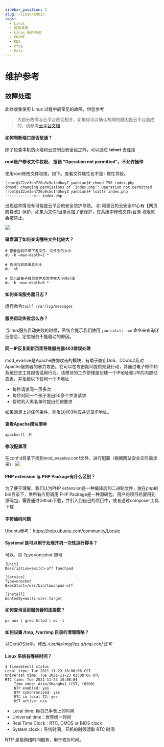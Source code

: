```yaml
---
sidebar_position: 2
slug: /linux/admin
tags:
  - Linux
  - 虚拟桌面
  - Linux 操作系统
  - GNOME
  - KDE
  - Xfce
  - Mate
---
```


# 维护参考

## 故障处理

此处收集使用 Linux 过程中最常见的故障，供您参考

> 大部分故障与云平台密切相关，如果你可以确认故障的原因是云平台造成的，请参考[云平台文档](https://support.websoft9.com/docs/faq/zh/tech-instance.html)

#### 如何判断端口是否放通？
除了检查本机防火墙和云控制台安全组之外，可以通过 **telnet** 去连接

#### root账户修改文件权限， 报错 "Operation not permitted"，不允许操作
使用root修改文件权限，如下。查看文件属性也不是 i 属性导致。

```
[root@iZ2ze3eh720u9x5c1hdhwyZ yanbian]# chmod 750 index.php
chmod: changing permissions of ‘index.php’: Operation not permitted
[root@iZ2ze3eh720u9x5c1hdhwyZ yanbian]# lsattr index.php
-------------e-- index.php

```

出现这种情况有可能是云平台的安全防护导致。
如 阿里云的云安全中心有【网页防篡改】保护，如果为文件/目录添加了该保护，在系统中修改文件/目录 权限就会被禁止。

![](https://libs.websoft9.com/Websoft9/blog/zh/2020/12/linux-safe-websoft9.png)


#### 磁盘满了如何查询哪些文件比较大？

```
# 查看当前目录下各文件、文件夹的大小
du -h –max-depth=1 *

# 查询当前目录总大小
du -sh

# 显示直接子目录文件及文件夹大小统计值
du -h –max-depth=0 *
```

#### 如何查询服务器日志？

运行命令`tailf /var/log/messages`

#### 服务启动失败怎么办？

当linux服务启动失败的时候，系统会提示我们使用 `journalctl -xe` 命令来查询详细信息，定位服务不能启动的原因。


#### 同一IP反复刷新页面导致服务器403错误处理
mod_evasive是Apache防御攻击的模块，有助于防止DoS、DDoS以及对Apache服务器的暴力攻击。它可以在攻击期间提供规避行动，并通过电子邮件和系统日志工具报告滥用行为。该模块的工作原理是创建一个IP地址和URI的内部动态表，并拒绝以下任何一个IP地址：
- 每秒请求同一页多次
- 每秒对同一个孩子发出50多个并发请求
- 暂时列入黑名单时提出任何要求

如果满足上述任何条件，则发送403响应并记录IP地址。
#### 查看Apache模块清单
```
apachectl -M
```
#### 修改配置项
在conf.d目录下找到mod_evasive.conf文件，进行配置（根据网站安全实际需求来）
![](https://libs.websoft9.com/Websoft9/blog/zh/2020/12/Apache-403-mod_evasive-conf-websoft9.png)

#### PHP extension 与 PHP Package有什么区别？
为了便于理解，我们认为PHP extension是一种编译后的二进制文件，放在php的bin目录下，供所有应用调用
PHP Package是一种源码包，用户的项目若要用到源码包，需要通过Github下载，并引入到自己的项目中，或者通过composer工具下载

#### 字符编码问题
Ubuntu参考：https://help.ubuntu.com/community/Locale

#### Systemd 是可以用于处理开机一次性运行脚本？

可以，将 Tpye=oneshot 即可

```
[Unit]
Description=Switch-off Touchpad

[Service]
Type=oneshot
ExecStart=/usr/bin/touchpad-off

[Install]
WantedBy=multi-user.target
```

#### 如何查询当前服务器的连接数？
```
ps aux | grep httpd | wc -l
```

#### 如何设置 /tmp, /var/tmp 目录的清理策略？

以CentOS为例，修改 */usr/lib/tmpfiles.d/tmp.conf* 即可

#### Linux 系统有哪些时间？

```
$ timedatectl status
Local time: Tue 2021-11-23 10:08:06 CST
Universal time: Tue 2021-11-23 02:08:06 UTC
RTC time: Tue 2021-11-23 10:08:04
    Time zone: Asia/Shanghai (CST, +0800)
    NTP enabled: yes
    NTP synchronized: yes
    RTC in local TZ: yes
    DST active: n/a
```

* Local time: 你自己手表上的时间
* Universal time：世界统一时间
* Real Time Clock：RTC, CMOS or BIOS clock
* System clock：系统时间，开机的时候读取 RTC 时间

NTP 是指网络时间服务，用于校对时间。 
